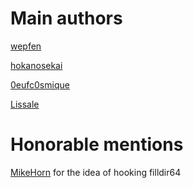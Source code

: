 # Main authors

[wepfen](https://github.com/wepfen)

[hokanosekai](https://github.com/hokanosekai)

[0eufc0smique](https://github.com/0eufc0smique)

[Lissale](https://github.com/Lissale)

# Honorable mentions

[MikeHorn](https://github.com/MikeHorn-git) for the idea of hooking filldir64
